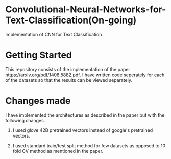 # Convolutional-Neural-Networks-for-Text-Classification(On-going)
Implementation of CNN for Text Classification

# Getting Started
This repository consists of the implementation of the paper https://arxiv.org/pdf/1408.5882.pdf. I have written code seperately for each of the datasets so that the results can be viewed separately.

# Changes made
I have implemented the architectures as described in the paper but with the following changes.

1. I used glove 42B pretrained vectors instead of google's pretrained vectors.

2. I used standard train/test split method for few datasets as opposed to 10 fold CV method as mentioned in the paper.

